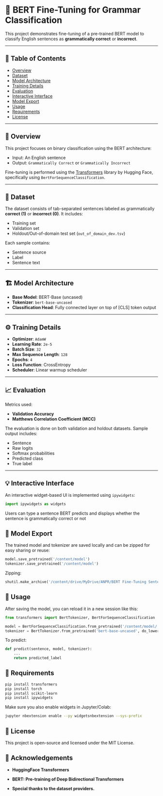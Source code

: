 
# 🧠 BERT Fine-Tuning for Grammar Classification

This project demonstrates fine-tuning of a pre-trained BERT model to classify English sentences as **grammatically correct** or **incorrect**.

---

## 📌 Table of Contents

- [Overview](#overview)
- [Dataset](#dataset)
- [Model Architecture](#model-architecture)
- [Training Details](#training-details)
- [Evaluation](#evaluation)
- [Interactive Interface](#interactive-interface)
- [Model Export](#model-export)
- [Usage](#usage)
- [Requirements](#requirements)
- [License](#license)

---

## 📖 Overview

This project focuses on binary classification using the BERT architecture:
- Input: An English sentence
- Output: `Grammatically Correct` or `Grammatically Incorrect`

Fine-tuning is performed using the [Transformers](https://huggingface.co/transformers/) library by Hugging Face, specifically using `BertForSequenceClassification`.

---

## 📁 Dataset

The dataset consists of tab-separated sentences labeled as grammatically **correct (1)** or **incorrect (0)**. It includes:
- Training set
- Validation set
- Holdout/Out-of-domain test set (`out_of_domain_dev.tsv`)

Each sample contains:
- Sentence source
- Label
- Sentence text

---

## 🏗️ Model Architecture

- **Base Model**: BERT-Base (uncased)
- **Tokenizer**: `bert-base-uncased`
- **Classification Head**: Fully connected layer on top of [CLS] token output

---

## ⚙️ Training Details

- **Optimizer**: `AdamW`
- **Learning Rate**: `2e-5`
- **Batch Size**: `32`
- **Max Sequence Length**: `128`
- **Epochs**: `4`
- **Loss Function**: CrossEntropy
- **Scheduler**: Linear warmup scheduler

---

## 📈 Evaluation

Metrics used:
- **Validation Accuracy**
- **Matthews Correlation Coefficient (MCC)**

The evaluation is done on both validation and holdout datasets. Sample output includes:
- Sentence
- Raw logits
- Softmax probabilities
- Predicted class
- True label

---

## 💡 Interactive Interface

An interactive widget-based UI is implemented using `ipywidgets`:

```python
import ipywidgets as widgets
```
Users can type a sentence
BERT predicts and displays whether the sentence is grammatically correct or not

## 💾 Model Export
The trained model and tokenizer are saved locally and can be zipped for easy sharing or reuse:
```python
model.save_pretrained('/content/model')
tokenizer.save_pretrained('/content/model')
```
Zipping:
```python
shutil.make_archive('/content/drive/MyDrive/ANPR/BERT Fine-Tuning Sentence Classification', 'zip', '/content/model')
```
## 🚀 Usage
After saving the model, you can reload it in a new session like this:
```python
from transformers import BertTokenizer, BertForSequenceClassification

model = BertForSequenceClassification.from_pretrained('/content/model/')
tokenizer = BertTokenizer.from_pretrained('bert-base-uncased', do_lower_case=True)
```
To predict:
```python
def predict(sentence, model, tokenizer):
    ...
    return predicted_label
```

## 🧰 Requirements
```bash
pip install transformers
pip install torch
pip install scikit-learn
pip install ipywidgets
```
Make sure you also enable widgets in Jupyter/Colab:
```bash
jupyter nbextension enable --py widgetsnbextension --sys-prefix
```

## 📜 License
This project is open-source and licensed under the MIT License.

## 🙌 Acknowledgements
- **HuggingFace Transformers**

- **BERT: Pre-training of Deep Bidirectional Transformers**

- **Special thanks to the dataset providers.**


